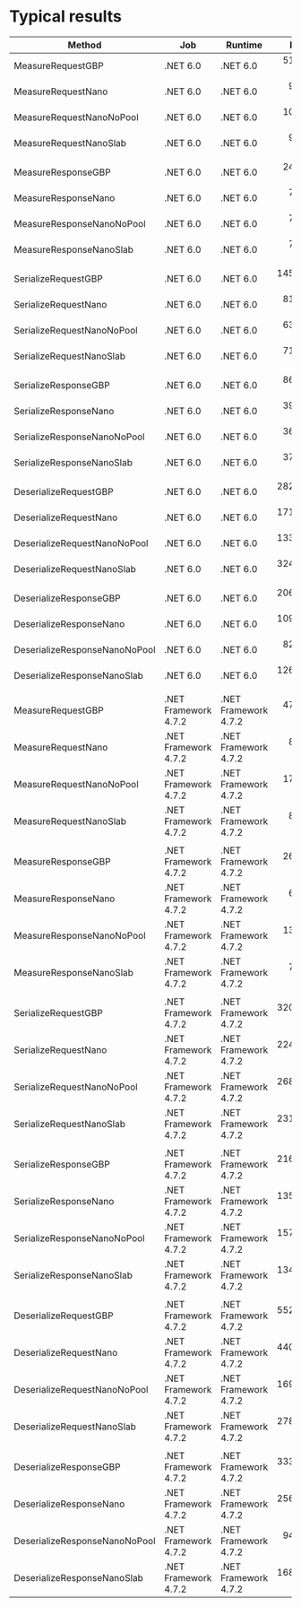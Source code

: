 ﻿# Typical results

|                        Method |                  Job |              Runtime |       Mean |      Error |     StdDev |     Median |    Gen 0 |   Gen 1 |   Gen 2 | Allocated |
|------------------------------ |--------------------- |--------------------- |-----------:|-----------:|-----------:|-----------:|---------:|--------:|--------:|----------:|
|             MeasureRequestGBP |             .NET 6.0 |             .NET 6.0 |  51.946 us |  0.3024 us |  0.2681 us |  51.947 us |        - |       - |       - |         - |
|            MeasureRequestNano |             .NET 6.0 |             .NET 6.0 |   9.251 us |  0.0387 us |  0.0343 us |   9.233 us |        - |       - |       - |         - |
|      MeasureRequestNanoNoPool |             .NET 6.0 |             .NET 6.0 |  10.749 us |  0.0704 us |  0.0624 us |  10.736 us |        - |       - |       - |         - |
|        MeasureRequestNanoSlab |             .NET 6.0 |             .NET 6.0 |   9.303 us |  0.0241 us |  0.0188 us |   9.300 us |        - |       - |       - |         - |
|                               |                      |                      |            |            |            |            |          |         |         |           |
|            MeasureResponseGBP |             .NET 6.0 |             .NET 6.0 |  24.009 us |  0.4217 us |  0.3945 us |  23.970 us |        - |       - |       - |         - |
|           MeasureResponseNano |             .NET 6.0 |             .NET 6.0 |   7.186 us |  0.0501 us |  0.0444 us |   7.167 us |        - |       - |       - |         - |
|     MeasureResponseNanoNoPool |             .NET 6.0 |             .NET 6.0 |   7.481 us |  0.0210 us |  0.0186 us |   7.479 us |        - |       - |       - |         - |
|       MeasureResponseNanoSlab |             .NET 6.0 |             .NET 6.0 |   7.180 us |  0.0470 us |  0.0417 us |   7.176 us |        - |       - |       - |         - |
|                               |                      |                      |            |            |            |            |          |         |         |           |
|           SerializeRequestGBP |             .NET 6.0 |             .NET 6.0 | 145.794 us |  2.3325 us |  1.9477 us | 144.850 us |        - |       - |       - |         - |
|          SerializeRequestNano |             .NET 6.0 |             .NET 6.0 |  81.631 us |  1.5517 us |  1.5240 us |  81.096 us |        - |       - |       - |         - |
|    SerializeRequestNanoNoPool |             .NET 6.0 |             .NET 6.0 |  63.954 us |  0.6078 us |  0.5075 us |  64.025 us |        - |       - |       - |         - |
|      SerializeRequestNanoSlab |             .NET 6.0 |             .NET 6.0 |  71.465 us |  0.7119 us |  0.6311 us |  71.471 us |        - |       - |       - |         - |
|                               |                      |                      |            |            |            |            |          |         |         |           |
|          SerializeResponseGBP |             .NET 6.0 |             .NET 6.0 |  86.608 us |  1.7013 us |  1.7471 us |  85.594 us |        - |       - |       - |         - |
|         SerializeResponseNano |             .NET 6.0 |             .NET 6.0 |  39.379 us |  0.5536 us |  0.5178 us |  39.149 us |        - |       - |       - |         - |
|   SerializeResponseNanoNoPool |             .NET 6.0 |             .NET 6.0 |  36.341 us |  0.1409 us |  0.1100 us |  36.312 us |        - |       - |       - |         - |
|     SerializeResponseNanoSlab |             .NET 6.0 |             .NET 6.0 |  37.266 us |  0.6589 us |  0.7324 us |  37.271 us |        - |       - |       - |         - |
|                               |                      |                      |            |            |            |            |          |         |         |           |
|         DeserializeRequestGBP |             .NET 6.0 |             .NET 6.0 | 282.495 us |  5.5114 us |  6.3469 us | 282.009 us |  91.7969 | 39.0625 |       - | 770,800 B |
|        DeserializeRequestNano |             .NET 6.0 |             .NET 6.0 | 171.949 us |  1.8431 us |  1.7241 us | 171.186 us |        - |       - |       - |     101 B |
|  DeserializeRequestNanoNoPool |             .NET 6.0 |             .NET 6.0 | 133.144 us |  2.5078 us |  2.3458 us | 133.289 us |  60.6689 | 27.4658 |       - | 508,984 B |
|    DeserializeRequestNanoSlab |             .NET 6.0 |             .NET 6.0 | 324.004 us | 27.3029 us | 80.5032 us | 359.708 us |  28.3203 | 28.3203 | 28.3203 | 271,019 B |
|                               |                      |                      |            |            |            |            |          |         |         |           |
|        DeserializeResponseGBP |             .NET 6.0 |             .NET 6.0 | 206.401 us |  4.0346 us |  4.6463 us | 205.933 us |  61.2793 | 21.7285 |       - | 513,960 B |
|       DeserializeResponseNano |             .NET 6.0 |             .NET 6.0 | 109.305 us |  1.6402 us |  1.5342 us | 108.968 us |        - |       - |       - |      64 B |
| DeserializeResponseNanoNoPool |             .NET 6.0 |             .NET 6.0 |  82.017 us |  1.1615 us |  1.0296 us |  81.728 us |  30.0293 | 10.0098 |       - | 252,096 B |
|   DeserializeResponseNanoSlab |             .NET 6.0 |             .NET 6.0 | 126.729 us |  2.7272 us |  7.9985 us | 126.547 us |  15.0146 | 15.0146 | 15.0146 | 112,176 B |
|                               |                      |                      |            |            |            |            |          |         |         |           |
|             MeasureRequestGBP | .NET Framework 4.7.2 | .NET Framework 4.7.2 |  47.214 us |  0.3166 us |  0.2644 us |  47.126 us |        - |       - |       - |         - |
|            MeasureRequestNano | .NET Framework 4.7.2 | .NET Framework 4.7.2 |   8.768 us |  0.0527 us |  0.0467 us |   8.768 us |        - |       - |       - |         - |
|      MeasureRequestNanoNoPool | .NET Framework 4.7.2 | .NET Framework 4.7.2 |  17.391 us |  0.3229 us |  0.3021 us |  17.254 us |        - |       - |       - |         - |
|        MeasureRequestNanoSlab | .NET Framework 4.7.2 | .NET Framework 4.7.2 |   8.767 us |  0.0291 us |  0.0258 us |   8.763 us |        - |       - |       - |         - |
|                               |                      |                      |            |            |            |            |          |         |         |           |
|            MeasureResponseGBP | .NET Framework 4.7.2 | .NET Framework 4.7.2 |  26.249 us |  0.1197 us |  0.1062 us |  26.253 us |        - |       - |       - |         - |
|           MeasureResponseNano | .NET Framework 4.7.2 | .NET Framework 4.7.2 |   6.365 us |  0.0454 us |  0.0402 us |   6.377 us |        - |       - |       - |         - |
|     MeasureResponseNanoNoPool | .NET Framework 4.7.2 | .NET Framework 4.7.2 |  13.715 us |  0.0827 us |  0.0691 us |  13.698 us |        - |       - |       - |         - |
|       MeasureResponseNanoSlab | .NET Framework 4.7.2 | .NET Framework 4.7.2 |   7.183 us |  0.0543 us |  0.0482 us |   7.172 us |        - |       - |       - |         - |
|                               |                      |                      |            |            |            |            |          |         |         |           |
|           SerializeRequestGBP | .NET Framework 4.7.2 | .NET Framework 4.7.2 | 320.283 us |  1.8741 us |  1.5649 us | 320.173 us |        - |       - |       - |         - |
|          SerializeRequestNano | .NET Framework 4.7.2 | .NET Framework 4.7.2 | 224.098 us |  1.5311 us |  1.4322 us | 223.544 us |        - |       - |       - |         - |
|    SerializeRequestNanoNoPool | .NET Framework 4.7.2 | .NET Framework 4.7.2 | 268.024 us |  1.0433 us |  0.9759 us | 267.954 us |        - |       - |       - |         - |
|      SerializeRequestNanoSlab | .NET Framework 4.7.2 | .NET Framework 4.7.2 | 231.627 us |  0.4887 us |  0.4081 us | 231.367 us |        - |       - |       - |         - |
|                               |                      |                      |            |            |            |            |          |         |         |           |
|          SerializeResponseGBP | .NET Framework 4.7.2 | .NET Framework 4.7.2 | 216.657 us |  1.7237 us |  1.6124 us | 215.985 us |        - |       - |       - |         - |
|         SerializeResponseNano | .NET Framework 4.7.2 | .NET Framework 4.7.2 | 135.464 us |  0.5065 us |  0.4738 us | 135.488 us |        - |       - |       - |         - |
|   SerializeResponseNanoNoPool | .NET Framework 4.7.2 | .NET Framework 4.7.2 | 157.948 us |  1.3205 us |  1.1706 us | 158.161 us |        - |       - |       - |         - |
|     SerializeResponseNanoSlab | .NET Framework 4.7.2 | .NET Framework 4.7.2 | 134.287 us |  0.5314 us |  0.4711 us | 134.243 us |        - |       - |       - |         - |
|                               |                      |                      |            |            |            |            |          |         |         |           |
|         DeserializeRequestGBP | .NET Framework 4.7.2 | .NET Framework 4.7.2 | 552.766 us |  5.2001 us |  4.8642 us | 551.546 us | 143.5547 | 60.5469 |       - | 905,451 B |
|        DeserializeRequestNano | .NET Framework 4.7.2 | .NET Framework 4.7.2 | 440.356 us |  3.6924 us |  3.4539 us | 439.782 us |        - |       - |       - |     104 B |
|  DeserializeRequestNanoNoPool | .NET Framework 4.7.2 | .NET Framework 4.7.2 | 169.978 us |  2.9460 us |  3.0253 us | 169.062 us |  80.8105 | 26.8555 |       - | 510,288 B |
|    DeserializeRequestNanoSlab | .NET Framework 4.7.2 | .NET Framework 4.7.2 | 278.708 us |  2.2225 us |  2.0789 us | 278.545 us |  30.2734 | 30.2734 | 30.2734 | 271,259 B |
|                               |                      |                      |            |            |            |            |          |         |         |           |
|        DeserializeResponseGBP | .NET Framework 4.7.2 | .NET Framework 4.7.2 | 333.082 us |  1.8117 us |  1.6947 us | 332.819 us |  81.5430 | 31.7383 |       - | 515,387 B |
|       DeserializeResponseNano | .NET Framework 4.7.2 | .NET Framework 4.7.2 | 256.672 us |  4.8297 us |  4.7434 us | 255.551 us |        - |       - |       - |      64 B |
| DeserializeResponseNanoNoPool | .NET Framework 4.7.2 | .NET Framework 4.7.2 |  94.747 us |  1.7730 us |  2.3669 us |  93.424 us |  39.9170 | 13.3057 |       - | 252,706 B |
|   DeserializeResponseNanoSlab | .NET Framework 4.7.2 | .NET Framework 4.7.2 | 168.535 us |  1.1699 us |  1.0943 us | 168.307 us |  13.4277 | 13.4277 | 13.4277 | 112,207 B |
